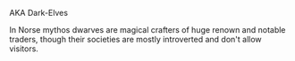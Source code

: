 AKA Dark-Elves

In Norse mythos dwarves are magical crafters of huge renown and notable traders, though their societies are mostly introverted and don't allow visitors.